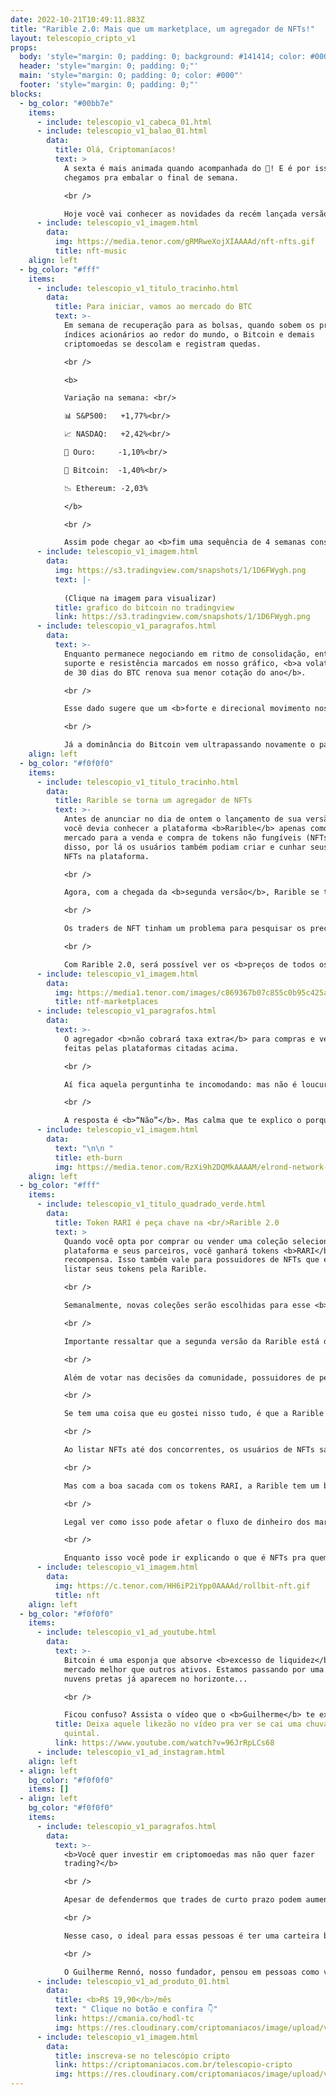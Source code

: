 ```yaml
---
date: 2022-10-21T10:49:11.883Z
title: "Rarible 2.0: Mais que um marketplace, um agregador de NFTs!"
layout: telescopio_cripto_v1
props:
  body: 'style="margin: 0; padding: 0; background: #141414; color: #000"'
  header: 'style="margin: 0; padding: 0;"'
  main: 'style="margin: 0; padding: 0; color: #000"'
  footer: 'style="margin: 0; padding: 0;"'
blocks:
  - bg_color: "#00bb7e"
    items:
      - include: telescopio_v1_cabeca_01.html
      - include: telescopio_v1_balao_01.html
        data:
          title: Olá, Criptomaníacos!
          text: >
            A sexta é mais animada quando acompanhada do 🔭! E é por isso que
            chegamos pra embalar o final de semana.

            <br />

            Hoje você vai conhecer as novidades da recém lançada versão do <b>Rarible</b>, um dos mais famosos mercados de NFTs.
      - include: telescopio_v1_imagem.html
        data:
          img: https://media.tenor.com/gRMRweXojXIAAAAd/nft-nfts.gif
          title: nft-music
    align: left
  - bg_color: "#fff"
    items:
      - include: telescopio_v1_titulo_tracinho.html
        data:
          title: Para iniciar, vamos ao mercado do BTC
          text: >-
            Em semana de recuperação para as bolsas, quando sobem os principais
            índices acionários ao redor do mundo, o Bitcoin e demais
            criptomoedas se descolam e registram quedas.

            <br />

            <b>

            Variação na semana: <br/>

            📊 S&P500:	+1,77%<br/>

            📈 NASDAQ:	+2,42%<br/>

            🥇 Ouro:		-1,10%<br/>

            👑 Bitcoin:	-1,40%<br/>

            📉 Ethereum:	-2,03%

            </b>

            <br />

            Assim pode chegar ao <b>fim uma sequência de 4 semanas consecutivas</b> em que o Bitcoin vinha superando a performance dos índices americanos.
      - include: telescopio_v1_imagem.html
        data:
          img: https://s3.tradingview.com/snapshots/1/1D6FWygh.png
          text: |-
            
            (Clique na imagem para visualizar)
          title: grafico do bitcoin no tradingview
          link: https://s3.tradingview.com/snapshots/1/1D6FWygh.png
      - include: telescopio_v1_paragrafos.html
        data:
          text: >-
            Enquanto permanece negociando em ritmo de consolidação, entre o
            suporte e resistência marcados em nosso gráfico, <b>a volatilidade
            de 30 dias do BTC renova sua menor cotação do ano</b>.

            <br />

            Esse dado sugere que um <b>forte e direcional movimento nos preços pode ser iminente</b>, rompendo os níveis mencionados e dando maiores indicativos sobre o futuro das cotações.

            <br />

            Já a dominância do Bitcoin vem ultrapassando novamente o patamar dos 42%, indicando preferência dos investidores pelo principal ativo do mercado nesse momento de indecisão.
    align: left
  - bg_color: "#f0f0f0"
    items:
      - include: telescopio_v1_titulo_tracinho.html
        data:
          title: Rarible se torna um agregador de NFTs
          text: >-
            Antes de anunciar no dia de ontem o lançamento de sua versão 2.0,
            você devia conhecer a plataforma <b>Rarible</b> apenas como um
            mercado para a venda e compra de tokens não fungíveis (NFTs). Além
            disso, por lá os usuários também podiam criar e cunhar seus próprios
            NFTs na plataforma.

            <br />

            Agora, com a chegada da <b>segunda versão</b>, Rarible se tornou um <b>agregador único</b> onde você pode listar seus NFTs e ganhar recompensas em RARI, token nativo do ecossistema.

            <br />

            Os traders de NFT tinham um problema para pesquisar os preços de suas coleções preferidas, já que eles <b>precisavam ir em cada um dos principais mercados</b> de tokens não-fungíveis para descobrir o melhor preço praticado em cada plataforma.

            <br />

            Com Rarible 2.0, será possível ver os <b>preços de todos os grandes marketplaces em um mesmo lugar</b>: Rarible e seus parceiros, OpenSea, LooksRare, X2Y2 e Sudoswap.
      - include: telescopio_v1_imagem.html
        data:
          img: https://media1.tenor.com/images/c869367b07c855c0b95c425a4c06d3e2/tenor.gif
          title: ntf-marketplaces
      - include: telescopio_v1_paragrafos.html
        data:
          text: >-
            O agregador <b>não cobrará taxa extra</b> para compras e vendas
            feitas pelas plataformas citadas acima.

            <br />

            Aí fica aquela perguntinha te incomodando: mas não é loucura os NFTs dos concorrentes estarem à disposição dos usuários sem cobrar nada por isso?!?!

            <br />

            A resposta é <b>“Não”</b>. Mas calma que te explico o porquê!
      - include: telescopio_v1_imagem.html
        data:
          text: "\n\n "
          title: eth-burn
          img: https://media.tenor.com/RzXi9h2DQMkAAAAM/elrond-network-error404.gif
    align: left
  - bg_color: "#fff"
    items:
      - include: telescopio_v1_titulo_quadrado_verde.html
        data:
          title: Token RARI é peça chave na <br/>Rarible 2.0
          text: >
            Quando você opta por comprar ou vender uma coleção selecionada pela
            plataforma e seus parceiros, você ganhará tokens <b>RARI</b> como
            recompensa. Isso também vale para possuidores de NFTs que escolherem
            listar seus tokens pela Rarible.

            <br />

            Semanalmente, novas coleções serão escolhidas para esse <b>programa de recompensas</b>. E quem escolherá as novas coleções com o incentivo dos tokens é a própria comunidade, já que o RARI serve como <b>token de governança</b>.

            <br />

            Importante ressaltar que a segunda versão da Rarible está disponível apenas na rede <b>Ethereum</b>, por enquanto. RARI é um token do tipo ERC-20.

            <br />

            Além de votar nas decisões da comunidade, possuidores de pelo menos <b>100 dólares em RARI deverão receber conteúdo e itens exclusivos</b>. Mas aí precisamos ficar acompanhando o projeto para saber quando essas novidades vão pro ar.

            <br />

            Se tem uma coisa que eu gostei nisso tudo, é que a Rarible mostrou que <b>é possível criar soluções que impactem todo o ecossistema, sem perder diferencial em seu produto</b>.

            <br />

            Ao listar NFTs até dos concorrentes, os usuários de NFTs sabem que agora haverá um local para reunir pesquisas sobre o mercado e <b>economizar um bom tempo na consulta de preços</b>. 

            <br />

            Mas com a boa sacada com os tokens RARI, a Rarible tem um bom apelo para que, por livre iniciativa, os participantes desse mercado escolham sua plataforma.

            <br />

            Legal ver como isso pode afetar o fluxo de dinheiro dos marketplaces de NFTs, que hoje ainda é dominado pelo <b>OpenSea</b>. É esperar pra ver! 

            <br />

            Enquanto isso você pode ir explicando o que é NFTs pra quem continua confuso sobre o assunto.
      - include: telescopio_v1_imagem.html
        data:
          img: https://c.tenor.com/HH6iP2iYpp0AAAAd/rollbit-nft.gif
          title: nft
    align: left
  - bg_color: "#f0f0f0"
    items:
      - include: telescopio_v1_ad_youtube.html
        data:
          text: >-
            Bitcoin é uma esponja que absorve <b>excesso de liquidez</b> do
            mercado melhor que outros ativos. Estamos passando por uma seca, mas
            nuvens pretas já aparecem no horizonte...

            <br />

            Ficou confuso? Assista o vídeo que o <b>Guilherme</b> te explica!
          title: Deixa aquele likezão no vídeo pra ver se cai uma chuva de BTC no meu
            quintal.
          link: https://www.youtube.com/watch?v=96JrRpLCs68
      - include: telescopio_v1_ad_instagram.html
    align: left
  - align: left
    bg_color: "#f0f0f0"
    items: []
  - align: left
    bg_color: "#f0f0f0"
    items:
      - include: telescopio_v1_paragrafos.html
        data:
          text: >-
            <b>Você quer investir em criptomoedas mas não quer fazer
            trading?</b>

            <br />

            Apesar de defendermos que trades de curto prazo podem aumentar sua rentabilidade, entendemos que nem todo mundo tem o tempo disponível pra operar.

            <br />

            Nesse caso, o ideal para essas pessoas é ter uma carteira bem fundamentada para o longo prazo, cujo objetivo seja acumular Bitcoins.

            <br />

            O Guilherme Rennó, nosso fundador, pensou em pessoas como você e decidiu criar a Carteira HODL, voltada para quem quer dar o primeiro passo no mercado cripto sem se preocupar em operar todo dia.
      - include: telescopio_v1_ad_produto_01.html
        data:
          title: <b>R$ 19,90</b>/mês
          text: " Clique no botão e confira 👇"
          link: https://cmania.co/hodl-tc
          img: https://res.cloudinary.com/criptomaniacos/image/upload/v1661372975/telescopio/produtos/logo_carteira_hodl_mhzjq6.png
      - include: telescopio_v1_imagem.html
        data:
          title: inscreva-se no telescópio cripto
          link: https://criptomaniacos.com.br/telescopio-cripto
          img: https://res.cloudinary.com/criptomaniacos/image/upload/v1662133224/telescopio/inscreva-se-telescopio.png
---
```

